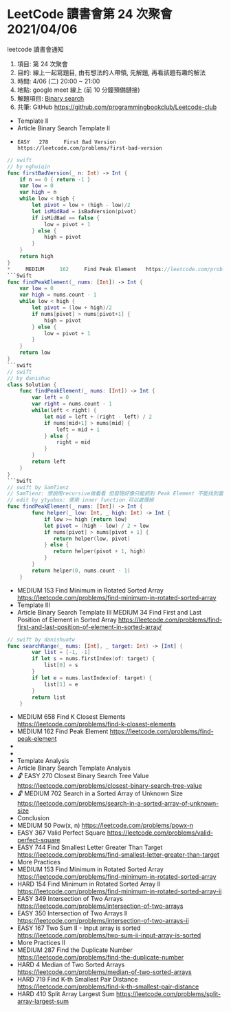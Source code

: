 # LeetCode 讀書會第 24 次聚會 2021/04/06

  leetcode 讀書會通知
 1. 項目: 第 24 次聚會
 2. 目的: 線上一起寫題目, 由有想法的人帶領, 先解題, 再看該題有趣的解法
 3. 時間: 4/06 (二) 20:00 ~ 21:00
 4. 地點: google meet 線上 (前 10 分鐘預備鏈接)
 5. 解題項目:  [Binary search](https://leetcode.com/explore/learn/card/binary-search)
 6. 共筆: GitHub https://github.com/programmingbookclub/Leetcode-club
 
 
 * Template II
*   Article Binary Search Template II
*     EASY	 278	 First Bad Version	 https://leetcode.com/problems/first-bad-version

```Swift 
// swift 
// by nghuiqin
func firstBadVersion(_ n: Int) -> Int {
    if n == 0 { return -1 }
    var low = 0
    var high = n
    while low < high {
        let pivot = low + (high - low)/2
        let isMidBad = isBadVersion(pivot)
        if isMidBad == false {
            low = pivot + 1
        } else {
            high = pivot
        }
    }
    return high
}
*     MEDIUM	 162	 Find Peak Element	 https://leetcode.com/problems/find-peak-element
```Swift
func findPeakElement(_ nums: [Int]) -> Int {
    var low = 0
    var high = nums.count - 1
    while low < high {
        let pivot = (low + high)/2
        if nums[pivot] > nums[pivot+1] {
            high = pivot
        } else {
            low = pivot + 1
        }
    }
    return low
}
```swift
// swift 
// by danishuo
class Solution {
    func findPeakElement(_ nums: [Int]) -> Int {
        var left = 0
        var right = nums.count - 1
        while(left < right) {
            let mid = left + (right - left) / 2
            if nums[mid+1] > nums[mid] {
                left = mid + 1
            } else {
                right = mid
            }
        }
        return left
    }
}
```Swift
// swift by SamTienz
// SamTienz: 想說用recursive做看看 但發現好像只能抓到 Peak Element 不能找到當初的Index
// edit by ytyubox: 使用 inner function 可以處理掉
func findPeakElement(_ nums: [Int]) -> Int {
        func helper(_ low: Int, _ high: Int) -> Int {
            if low >= high {return low}
            let pivot = (high - low) / 2 + low
            if nums[pivot] > nums[pivot + 1] { 
               return helper(low, pivot)
            } else { 
               return helper(pivot + 1, high)
            }
        }
        return helper(0, nums.count - 1)
    }
```
* MEDIUM	 153	 Find Minimum in Rotated Sorted Array	 https://leetcode.com/problems/find-minimum-in-rotated-sorted-array
* Template III
* Article Binary Search Template III
MEDIUM    34    Find First and Last Position of Element in Sorted Array    https://leetcode.com/problems/find-first-and-last-position-of-element-in-sorted-array/


```swift
// swift by danishuotw 
func searchRange(_ nums: [Int], _ target: Int) -> [Int] {        
        var list = [-1, -1]
        if let s = nums.firstIndex(of: target) { 
            list[0] = s
        }
        if let e = nums.lastIndex(of: target) {
            list[1] = e
        }
        return list
    }
```
* MEDIUM	 658	 Find K Closest Elements	 https://leetcode.com/problems/find-k-closest-elements
* MEDIUM	 162	 Find Peak Element	 https://leetcode.com/problems/find-peak-element
*   
*   
* Template Analysis
* Article Binary Search Template Analysis
* 🔓	 EASY	 270	 Closest Binary Search Tree Value	 https://leetcode.com/problems/closest-binary-search-tree-value
* 🔓	 MEDIUM	 702	 Search in a Sorted Array of Unknown Size	 https://leetcode.com/problems/search-in-a-sorted-array-of-unknown-size
* Conclusion
* MEDIUM	 50	 Pow(x, n)	 https://leetcode.com/problems/powx-n
* EASY	 367	 Valid Perfect Square	 https://leetcode.com/problems/valid-perfect-square
* EASY	 744	 Find Smallest Letter Greater Than Target	 https://leetcode.com/problems/find-smallest-letter-greater-than-target
* More Practices
* MEDIUM	 153	 Find Minimum in Rotated Sorted Array	 https://leetcode.com/problems/find-minimum-in-rotated-sorted-array
* HARD	 154	 Find Minimum in Rotated Sorted Array II	 https://leetcode.com/problems/find-minimum-in-rotated-sorted-array-ii
* EASY	 349	 Intersection of Two Arrays	 https://leetcode.com/problems/intersection-of-two-arrays
* EASY	 350	 Intersection of Two Arrays II	 https://leetcode.com/problems/intersection-of-two-arrays-ii
* EASY	 167	 Two Sum II - Input array is sorted	 https://leetcode.com/problems/two-sum-ii-input-array-is-sorted
* More Practices II
* MEDIUM	 287	 Find the Duplicate Number	 https://leetcode.com/problems/find-the-duplicate-number
* HARD	 4	 Median of Two Sorted Arrays	 https://leetcode.com/problems/median-of-two-sorted-arrays
* HARD	 719	 Find K-th Smallest Pair Distance	 https://leetcode.com/problems/find-k-th-smallest-pair-distance 
* HARD	 410	 Split Array Largest Sum	 https://leetcode.com/problems/split-array-largest-sum
